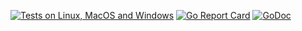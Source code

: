 [![Tests on Linux, MacOS and Windows](https://github.com/bep/issuerepros/workflows/Test/badge.svg)](https://github.com/bep/issuerepros/actions?query=workflow:Test)
[![Go Report Card](https://goreportcard.com/badge/github.com/bep/issuerepros)](https://goreportcard.com/report/github.com/bep/issuerepros)
[![GoDoc](https://godoc.org/github.com/bep/issuerepros?status.svg)](https://godoc.org/github.com/bep/issuerepros)